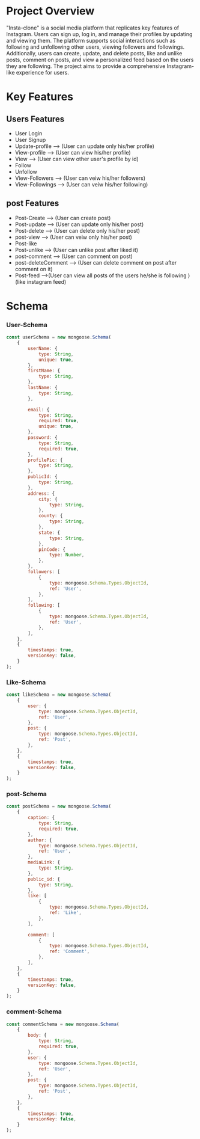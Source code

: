 # Project Overview

"Insta-clone" is a social media platform that replicates key features of Instagram. Users can sign up, log in, and manage their profiles by updating and viewing them. The platform supports social interactions such as following and unfollowing other users, viewing followers and followings. Additionally, users can create, update, and delete posts, like and unlike posts, comment on posts, and view a personalized feed based on the users they are following. The project aims to provide a comprehensive Instagram-like experience for users.

# Key Features

## Users Features

-   User Login
-   User Signup
-   Update-profile --> (User can update only his/her profile)
-   View-profile --> (User can view his/her profile)
-   View --> (User can view other user's profile by id)
-   Follow
-   Unfollow
-   View-Followers --> (User can veiw his/her followers)
-   View-Followings --> (User can veiw his/her following)

## post Features

-   Post-Create --> (User can create post)
-   Post-update --> (User can update only his/her post)
-   Post-delete --> (User can delete only his/her post)
-   post-view --> (User can veiw only his/her post)
-   Post-like
-   Post-unlike --> (User can unlike post after liked it)
-   post-comment --> (User can comment on post)
-   post-deleteComment --> (User can delete comment on post after comment on it)
-   Post-feed -->(User can view all posts of the users he/she is following )  
     (like instagram feed)

# Schema

### User-Schema

```js
const userSchema = new mongoose.Schema(
	{
		userName: {
			type: String,
			unique: true,
		},
		firstName: {
			type: String,
		},
		lastName: {
			type: String,
		},

		email: {
			type: String,
			required: true,
			unique: true,
		},
		password: {
			type: String,
			required: true,
		},
		profilePic: {
			type: String,
		},
		publicId: {
			type: String,
		},
		address: {
			city: {
				type: String,
			},
			county: {
				type: String,
			},
			state: {
				type: String,
			},
			pinCode: {
				type: Number,
			},
		},
		followers: [
			{
				type: mongoose.Schema.Types.ObjectId,
				ref: 'User',
			},
		],
		following: [
			{
				type: mongoose.Schema.Types.ObjectId,
				ref: 'User',
			},
		],
	},
	{
		timestamps: true,
		versionKey: false,
	}
);
```

### Like-Schema

```js
const likeSchema = new mongoose.Schema(
	{
		user: {
			type: mongoose.Schema.Types.ObjectId,
			ref: 'User',
		},
		post: {
			type: mongoose.Schema.Types.ObjectId,
			ref: 'Post',
		},
	},
	{
		timestamps: true,
		versionKey: false,
	}
);
```

### post-Schema

```js
const postSchema = new mongoose.Schema(
	{
		caption: {
			type: String,
			required: true,
		},
		author: {
			type: mongoose.Schema.Types.ObjectId,
			ref: 'User',
		},
		mediaLink: {
			type: String,
		},
		public_id: {
			type: String,
		},
		like: [
			{
				type: mongoose.Schema.Types.ObjectId,
				ref: 'Like',
			},
		],

		comment: [
			{
				type: mongoose.Schema.Types.ObjectId,
				ref: 'Comment',
			},
		],
	},
	{
		timestamps: true,
		versionKey: false,
	}
);
```

### comment-Schema

```js
const commentSchema = new mongoose.Schema(
	{
		body: {
			type: String,
			required: true,
		},
		user: {
			type: mongoose.Schema.Types.ObjectId,
			ref: 'User',
		},
		post: {
			type: mongoose.Schema.Types.ObjectId,
			ref: 'Post',
		},
	},
	{
		timestamps: true,
		versionKey: false,
	}
);
```

